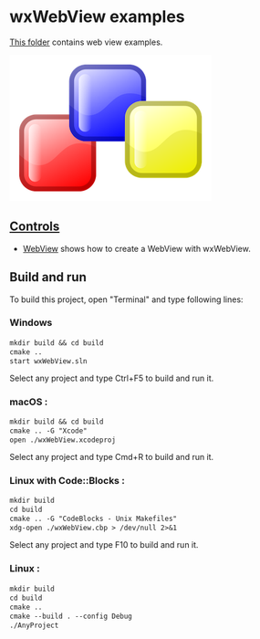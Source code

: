 # wxWebView examples

[This folder](.) contains web view examples.

[![wxwidgets](../docs/Pictures/wxwidgets_header.png)](https://www.wxwidgets.org/)

## [Controls](Controls/README.md)

* [WebView](Controls/WebView/README.md) shows how to create a WebView with wxWebView.
  
## Build and run

To build this project, open "Terminal" and type following lines:

### Windows
``` shell
mkdir build && cd build
cmake ..
start wxWebView.sln
```

Select any project and type Ctrl+F5 to build and run it.

### macOS :

``` shell
mkdir build && cd build
cmake .. -G "Xcode"
open ./wxWebView.xcodeproj
```

Select any project and type Cmd+R to build and run it.

### Linux with Code::Blocks :

``` shell
mkdir build
cd build
cmake .. -G "CodeBlocks - Unix Makefiles"
xdg-open ./wxWebView.cbp > /dev/null 2>&1
```

Select any project and type F10 to build and run it.

### Linux :

``` shell
mkdir build
cd build
cmake ..
cmake --build . --config Debug
./AnyProject
```
